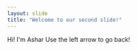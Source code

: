 ```yaml
---
layout: slide
title: "Welcome to our second slide!"
---
```

Hi! I'm Ashar
Use the left arrow to go back!
